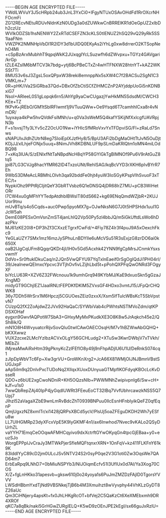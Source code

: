 -----BEGIN AGE ENCRYPTED FILE-----
YWdlLWVuY3J5cHRpb24ub3JnL3YxCi0+IFgyNTUxOSAvOHdFd1RrOXcrNHFOcmFi
ZG12REcvNEtuRDUvNldnKzN0UDg3a0dZUWkwCnBRRElKR1dOeGpUZ2xIbDh2czUz
WVlkODZSb1hsNENWY2ZxRTdCSEFZN3cKLS0tIENUZ2hSQ29vQ29yRk5SS1laaFNm
VWZPK2NMNHpVbDl1R2lDY3d1bUlDQ0EKyAs2iYhLg0xw8drrerO2KTSopNehO4Mi
+cSpBzArxMubhhT9qpqWkK2JUxqgIYcLSuzwfh6dZWvpxu+TGYz4GAVgari/krGp
tZLE4ZsIM6bMTCV3k7bdg+ytj6BcPBeCTxZr4wHTFNXW28htnYT+kAZ2WKSSt7Ti
8MUS3v6sJ3ZgsL5oxQPpxW38reki8emnppNx5sXW4C7f2BACSu2SgN1C3VMKLm+7
0R+pHK/iVa2SiGRba37Qd+DBxOfZbCtiSCfZIHMCZnP2AYjddpUoGi5nKDNBxiG7
NsoI+ARleeL0S1gLopqk6rn5/AhYg9yaCwCUgazjYwHkMN5SdsdM/CWCH3KEe+TZ
fKPvK+jREbO/GM1tSbIRFIwmt1j9VTuuQWw+Oe9Ysqd6T7camhhICxa8r4vNmDR/
1uyxaya4kPw5hvQVdkFsiMNh/u+q0Va3sWeM5Q4kafYSKijNfXxlcgfUAVRpjN3b
F+s1svsjTfy3LYv5cZ2OcUO1Nw+iYHIcSfMRoVxvYxTFDpviSG/Fl+zRaLd7Snws
sNAPUlvJldhZUtrN8eg7SIoiEpIXJzfHy8/5/BpU3AFi2bDgMaOHtTtJvN5OuDjt
KDjJJ/xlLhjeFONjx5uuq+8NimJVh8KDBNLUF9pSLmDaKRlQtm1oMN4miLOdBQ98
7+xKq3IUA/S/zENIxfNtTaNBpdNcH8qYP58GYlGkTgBlMNOf9Pu6V9rAtGuZ8tq5
jpi87LG3CVJg8hacYfMR62ID4TxzoUNt/RehISAG/kqBcVYD3rXKH6pIvBYrR7Eh
9WbS3DMeAcLRBMhLOIvh3qa92bddFe0hjt4yuW3IoSGyKPspVlhSvuoF3xTEC/t+
NypkiOhz9PPtRjCIjitQeY3GbRTVsbz6Q1eDNSQ4jDR68IrZ7MU+pCB3WiHetORr
l7CW4xu0gMFhYYTedpAtdhbIBWsIT80dS662+kg69ENqQmdWZjbR+2KUJUor9tnu
mUvBTq/s4o5Cqds+auc0Pwp5pyoMX7g+OJwNksN6G7J0t5HPSHdx1uuI1GJcW5ah
DemE08PESxOmVsnZmST4janLhIQ2Vp50Py5zl4bbJQ/m5iGkUftdLsWo6hDazPkv
MJ61zKE20I8+DP3hZf3CXxzETgrxfCwFd/+4Fiy78Z4lr3f4puJ9A5xOexchFkc9
YeGLaUZY7SMx1mz16mzJySPhuLnBDYIIe6uMcVSu51R3sExjzG8zrDO6ai0k650X
oaB2IJgCqUFm8QgqrQKDr4jI/IH0v5Gd5Acxhk42YNN9fgCpMrsJCnmkYsxsvwmY
DdVo+Sr0ftuklDkuCaq/n2JQn5VwQFYU97YqTxInEaeif0rSgOgIQdJi1PH04rI/
39/JeaInewQElmxcYpcvc3VTjhOvfivLZijhLbd5t+pPohQXPFqQwONRd3FOgyXF
biYcLU63R+XZV6Z32FWcnouu1k9umhGrq949KYbMJ/KaE9dxuoSkn5gGzaJXngMD
midyGT9GChjlEZ1JaalRNLtFEPDKfDKlM5ZVxsGF4HDxo3vmtJ15/JFpQrCHQWK8
36y7DDh5WrSrx1M6Hpczj5CGUOesZEiz0zxxX/Xsm5IfTuIcWBsKcT5SbVpstvN7
CUzpQ2fX2ZoAjdwZ2JVx92HaQaC/SYWbiVab4cPWhtsNSTMVoZdm/qtKPDSXOHaf
eygxn9GwvfAQPotW7SbA3+GHxyMyMxPKudkXE3O8K8w5JrAqkch45e2/QSh8ik/Q
mN1O8H4WvyuatcrRijvSovQluGtwlCAwOAECOsqH/M7v1hBZWwAbGQHQ+bKXXwwz
VUX2zcxe2LMcIYzIbzACVxOLgY56GCHLudg2+XTuSw3KwrDWbjV7xTVkh/MEbZii
iMjreaMwAiRxHtm39gPknyKcZzlFEfIO8y49j9nFhpADjlU6U1U/DeRnkS074cq1
zJlpDpWbVTc6Fp+Xw3grVU+GroWKnXrg2+JcA66X81WMjOIJNJBmnVBstSUGJxpF
aAp5iIm9q2DnIvPxcTUDoNq2XlIqxXUoxDUnyuaGTMpfIKOFdyqKBOcLcKvDsseR
QDO+z6bUE2xgCwoNDniR+KH5OQzsNIb+PWWMNhZwipivpnIg6/Sw+cH+kJf+u1s0
7wwQbRepZAj40IpP4jyGqdIUWRt3FEeuEoCT32lBq7VvfUbhrcawzkNSS5Q7Upj7
JIhzI52aVagaXZbE9wnLmRvBdcZhT0939BNPuu0lIcEsnHFnbIyikQeFZ0qfEqnP
QmjUgxzNZ8xmITr/xi1428jQRPsXBCd5ycV/PlsUj5oaZFEguDKDH2Wh7yESfu8w
LL7UIHGMRp23dyXFcxVpE5K9IyGKMF4n1/ax6Inwhod7Nvec9vKALo2QSyDUrhZL
vaYYH71EmqCeOOqwAFMHCqyivo9dxXctrftGYwOKyqGn4tpcGjEBaa+y0+euzSJo
WorgEPPpIJvCraJy3MTWkPjerSfIeMQFtqnxrXRN+1OnFqV+kz411FLKFnY61k9K
83lddIYyC89cD2jm0ULcJSv5NTV24S2r0syP0qe2V3G1oti0Zw3OqsWe7QAD64m7
ErbEaRpq9LNhD7+0bMiuNSPYb3/NIJOiqmEcfv51I3UfIUx0d7Al/Ya3Xog70COS
X/Z+fgLnHKko31apesvb+gksw610j0o24yoya1s6PuJmZMZDzFAjID0TgorsYVVV
LWSdHBbmYxdTjNd9VBSNkejTjB6b4M3Xmuihzt8wVyvphy44VhKLzGyDT8Z26aUc
Qm3CiHNjery4apsKt+fx0JhLHKgRcOT+bfVej2C5QaKzCt6XeXMEbxmh9DR4XROf
qKC7a8qBk/naki5GrHGwZURgIELQ+K5wD9zOEnJPE2kEgI/sx66guJxRzlU=
-----END AGE ENCRYPTED FILE-----
